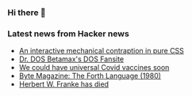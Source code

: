 ### Hi there 👋

<!--
**arashid-sh/arashid-sh** is a ✨ _special_ ✨ repository because its `README.md` (this file) appears on your GitHub profile.

Here are some ideas to get you started:

- 🔭 I’m currently working on ...
- 🌱 I’m currently learning ...
- 👯 I’m looking to collaborate on ...
- 🤔 I’m looking for help with ...
- 💬 Ask me about ...
- 📫 How to reach me: ...
- 😄 Pronouns: ...
- ⚡ Fun fact: ...
-->

### Latest news from Hacker news
<!-- BLOG-POST-LIST:START -->
- [An interactive mechanical contraption in pure CSS](https://cohost.org/blackle/post/42994-contraption)
- [Dr. DOS Betamax&#39;s DOS Fansite](http://chebucto.ns.ca/~ak621/DOS/DOS-Head.html)
- [We could have universal Covid vaccines soon](https://www.slowboring.com/p/we-could-have-universal-covid-vaccines)
- [Byte Magazine: The Forth Language &lpar;1980&rpar;](https://archive.org/details/byte-magazine-1980-08)
- [Herbert W. Franke has died](https://twitter.com/HerbertWFranke/status/1548321370781626372)
<!-- BLOG-POST-LIST:END -->
